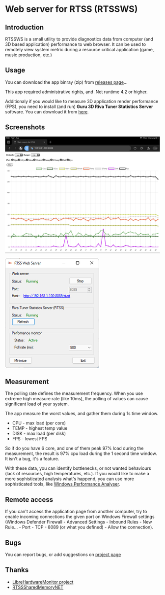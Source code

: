 # Web server for RTSS (RTSSWS)
## Introduction
RTSSWS is a small utility to provide diagnostics data from computer (and 3D based application) performance to web browser. It can be used to remotely view system metric during a resource critical application (game, music production, etc.)

## Usage
You can download the app binray (zip) from [releases page](https://github.com/voji/rtssws/releases)...

This app required administrative rights, and .Net runtime 4.2 or higher. 

Additionaly if you would like to measure 3D application render performance (FPS), you need to install (and run)  **Guru 3D Riva Tuner Statistics Server** software. You can download it from [here](https://www.guru3d.com/files-details/rtss-rivatuner-statistics-server-download.html). 

## Screenshots
![Web](rtssws-app/Asset/scrWeb.png )

![Server](rtssws-app/Asset/scrApp.png )

## Measurement
The polling rate defines the measurement frequency. When you use extreme high measure rate (like 10ms), the polling of values can cause significant load of your system.

The app measure the worst values, and gather them during 1s time window. 

- CPU - max load (per core)
- TEMP - highest temp value
- DISK - max load (per disk)
- FPS - lowest FPS

So if do you have 6 core, and one of them peak 97%  load during the measurement, the result is 97% cpu load during the 1 second time window. It isn't a bug, it's a feature. 

With these data, you can identify bottlenecks, or not wanted behaviours (lack of resources, high temperatures, etc.). 
If you would like to make a more sophisticated analysis what's happend, you can use more  sophisticated tools, like [Windows Performance Analyser](https://www.microsoft.com/en-us/p/windows-performance-analyzer/9n0w1b2bxgnz).

## Remote access
If you can't access the application page from another computer, try to enable incoming connections the given port on Windows Firewall settings (Windows Defender Firewall - Advanced Settings - Inbound Rules - New Rule... - Port - TCP - 8089 (or what you defined) - Allow the connection).  


## Bugs
You can report bugs, or add suggestions on [project page](https://github.com/voji/rtssws/issues)

## Thanks

- [LibreHardwareMonitor project](https://github.com/LibreHardwareMonitor/LibreHardwareMonitor)
- [RTSSSharedMemoryNET](https://github.com/spencerhakim/RTSSSharedMemoryNET)
